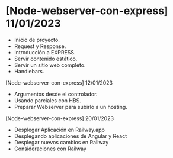 # [Node-webserver-con-express] 11/01/2023

- Inicio de proyecto.
- Request y Response.
- Introducción a EXPRESS.
- Servir contenido estático.
- Servir un sitio web completo.
- Handlebars.

[Node-webserver-con-express] 12/01/2023

- Argumentos desde el controlador.
- Usando parciales con HBS.
- Preparar Webserver para subirlo a un hosting.

[Node-webserver-con-express] 20/01/2023

- Desplegar Aplicación en Railway.app
- Desplegando aplicaciones de Angular y React
- Desplegar nuevos cambios en Railway
- Consideraciones con Railway